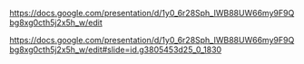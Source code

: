 
https://docs.google.com/presentation/d/1y0_6r28Sph_IWB88UW66my9F9Qbg8xg0cth5j2x5h_w/edit

https://docs.google.com/presentation/d/1y0_6r28Sph_IWB88UW66my9F9Qbg8xg0cth5j2x5h_w/edit#slide=id.g3805453d25_0_1830